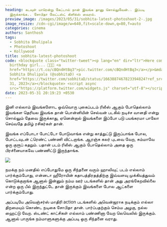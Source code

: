 ```yaml
---
heading: கடவுள் யாரென்று கேட்டால் நான் இவங்க தானு சொல்லுவேன்.. இப்படி
  இருக்காங்க.. சோபிதா லேட்டஸ்ட் கிளிக்ஸ் வைரல்.
preview_image: /images/2023/05/31/sobhita-latest-photoshoot-2-.jpg
image_resize: /cdn-cgi/image/w=640,fit=scale-down,q=80,f=auto
categories: cinema
authors: Santhosh
tags:
  - Sobhita Dhulipala
  - Photoshoot
  - Kollywood
title: sobhita-latest-photoshoot
code: <blockquote class="twitter-tweet"><p lang="en" dir="ltr">Here comes the
  birthday girl... 🥳🧡🧡 <a
  href="https://t.co/cBQndHtBq3">pic.twitter.com/cBQndHtBq3</a></p>&mdash;
  Sobhita Dhulipala (@sobhitaD) <a
  href="https://twitter.com/sobhitaD/status/1663887467823394824?ref_src=twsrc%5Etfw">May
  31, 2023</a></blockquote> <script async
  src="https://platform.twitter.com/widgets.js" charset="utf-8"></script>
date: 2023-05-31 20:19:23 +0530
---
```



இனி எல்லாம் இவங்களோட ஒவ்வொரு புகைப்படம் ரிலீஸ் ஆகும் போதெல்லாம் இவங்கள தெரியல இவங்க தான் பொன்னியின் செல்வன் படகில் நடிச்ச வானதி என்று சொல்லும் தேவை இருக்காது, ஏனென்றால் இவங்களை இப்போ படு பயங்கரமா பாலோ செய்வதே தமிழ் ரசிகர்கள் தான். 

இவங்க எப்போடா போட்டோ போடுவாங்க என்று காத்துட்டு இருப்பாங்க போல, போட்டவுடன் ட்ரெண்ட் பண்ணி விட்டறாங்க. ஆரஞ்சு கலர் புடவை வேற, சும்மாவே ஒரு குரூப் கதறும். பதான் படம் ரிலீஸ் ஆகும் போதெல்லாம் அதை ஒரு பிரச்னையாகவே பண்ணிட்டு இருந்தாங்க.

![](/images/2023/05/31/sobhita-latest-photoshoot-1-.jpg)

நமக்கு நம் மனதில் எப்போதுமே ஒரு சிந்தனை வரும் ஹாலிவுட் படம் எல்லாம் பார்க்கும்போது, என்னடா ஹீரோயின் கதாபத்திரதத்திற்கு இவ்வளவு முக்கியத்துவம் கொடுக்குறாங்க ஆனால் இன்னும் நம்ம ஊர் படங்களில் தான் அது அரங்கேறவில்லை என்ற ஒரு பீல் இருந்துட்டே தான் இருக்கும் இவங்களை போல ஆட்களை பார்க்கும்போது.

அப்படியே அவெஞ்சர்ஸ் மாதிரி action படங்களில் அவென்ஜராக நடிக்கும் எல்லா திறமையும் கொண்ட நடிகை சோபிதா தான். பார்ப்பதற்கும் செம்ம அழகு, நல்ல ஹைட்டு வேற. ஸ்டண்ட் காட்சிகள் எல்லாம் பண்ணினா வேற லெவெலில் இருக்கும். ஆனால் பாருங்க நம்மாளுகளுக்கு அப்படி ஒரு சிந்தனை வராது.